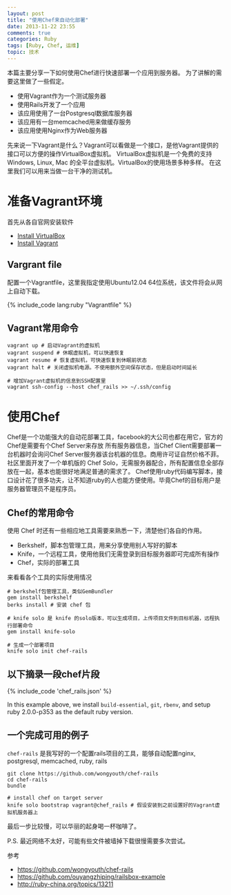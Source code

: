 ```yaml
---
layout: post
title: "使用Chef来自动化部署"
date: 2013-11-22 23:55
comments: true
categories: Ruby
tags: [Ruby, Chef, 运维]
topic: 技术
---
```


本篇主要分享一下如何使用Chef进行快速部署一个应用到服务器。
为了讲解的需要这里做了一些假定。

* 使用Vagrant作为一个测试服务器
* 使用Rails开发了一个应用
* 该应用使用了一台Postgresql数据库服务器
* 该应用有一台memcached用来做缓存服务
* 该应用使用Nginx作为Web服务器

<!--more-->

先来说一下Vagrant是什么？Vagrant可以看做是一个接口，是他Vagrant提供的接口可以方便的操作VirtualBox虚拟机。
VirtualBox虚拟机是一个免费的支持Windows, Linux, Mac 的全平台虚拟机。VirtualBox的使用场景多种多样。
在这里我们可以用来当做一台干净的测试机。

# 准备Vagrant环境

首先从各自官网安装软件

* [Install VirtualBox](http://www.virtualbox.org/)
* [Install Vagrant](http://www.vagrantup.com/)

## Vargrant file

配置一个Vagrantfile，这里我指定使用Ubuntu12.04 64位系统，该文件将会从网上自动下载。

{% include_code lang:ruby "Vagrantfile" %}

## Vagrant常用命令

    vagrant up # 启动Vagrant的虚拟机
    vagrant suspend # 休眠虚拟机，可以快速恢复
    vagrant resume # 恢复虚拟机，可快速恢复到休眠前状态
    vagrant halt # 关闭虚拟机电源。不使用额外空间保存状态，但是启动时间延长

    # 增加Vagrant虚拟机的信息到SSH配置里
    vagrant ssh-config --host chef_rails >> ~/.ssh/config

# 使用Chef

Chef是一个功能强大的自动花部署工具，facebook的大公司也都在用它，官方的Chef是需要有个Chef Server来存放
所有服务器信息，当Chef Client需要部署一台机器时会询问Chef Server服务器该台机器的信息。商用许可证自然价格不菲。
社区里面开发了一个单机版的 Chef Solo，无需服务器配合，所有配置信息全部存放在一起，基本也能很好地满足普通的需求了。
Chef使用ruby代码编写脚本，接口设计花了很多功夫，让不知道ruby的人也能方便使用。毕竟Chef的目标用户是服务器管理员不是程序员。

## Chef的常用命令

使用 Chef 时还有一些相应地工具需要来熟悉一下，清楚他们各自的作用。

* Berkshelf，脚本包管理工具，用来分享使用别人写好的脚本
* Knife，一个远程工具，使用他我们无需登录到目标服务器即可完成所有操作
* Chef，实际的部署工具

来看看各个工具的实际使用情况

    # berkshelf包管理工具，类似GemBundler
    gem install berkshelf
    berks install # 安装 chef 包

    # knife solo 是 knife 的solo版本，可以生成项目，上传项目文件到目标机器，远程执行部署命令
    gem install knife-solo

    # 生成一个部署项目
    knife solo init chef-rails

## 以下摘录一段chef片段

{% include_code 'chef_rails.json' %}

In this example above, we install `build-essential`, `git`, `rbenv`, and setup ruby 2.0.0-p353 as the default ruby version.

## 一个完成可用的例子

`chef-rails` 是我写好的一个配置rails项目的工具，能够自动配置nginx, postgresql, memcached, ruby, rails

    git clone https://github.com/wongyouth/chef-rails
    cd chef-rails
    bundle

    # install chef on target server
    knife solo bootstrap vagrant@chef_rails # 假设安装到之前设置好的Vagrant虚拟机服务器上

最后一步比较慢，可以华丽的起身喝一杯咖啡了。

P.S. 最近网络不太好，可能有些文件被墙掉下载很慢需要多次尝试。

参考

* https://github.com/wongyouth/chef-rails
* https://github.com/ouyangzhiping/railsbox-example
* http://ruby-china.org/topics/13211
